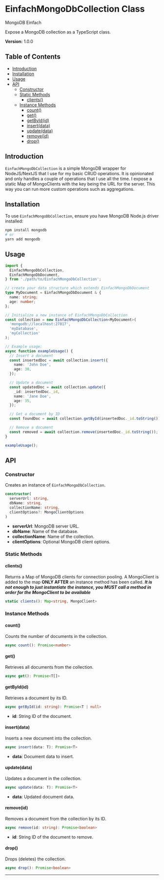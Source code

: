 # EinfachMongoDbCollection Class

MongoDB Einfach

Expose a MongoDB collection as a TypeScript class.

**Version:** 1.0.0

## Table of Contents

- [Introduction](#introduction)
- [Installation](#installation)
- [Usage](#usage)
- [API](#api)
  - [Constructor](#constructor)
  - [Static Methods](#static-methods)
    - [clients()](#clients)
  - [Instance Methods](#instance-methods)
    - [count()](#count)
    - [get()](#get)
    - [getById(id)](#getbyid)
    - [insert(data)](#insert)
    - [update(data)](#update)
    - [remove(id)](#remove)
    - [drop()](#drop)

## Introduction

`EinfachMongoDbCollection` is a simple MongoDB wrapper for NodeJS/NextJS
that I use for my basic CRUD operations. It is opinionated and only handles
a couple of operations that I use all the time. I expose a static Map of
MongoClients with the key being the URL for the server. This way you can
run more custom operations such as aggregations.

## Installation

To use `EinfachMongoDbCollection`, ensure you have MongoDB Node.js driver
installed:

```bash
npm install mongodb
# or
yarn add mongodb
```

## Usage

```typescript
import {
  EinfachMongoDbCollection,
  EinfachMongoDbDocument,
} from './path/to/EinfachMongoDbCollection';

// create your data structure which extends EinfachMongoDbDocument
type MyDocument = EinfachMongoDbDocument & {
  name: string;
  age: number;
};

// Initialize a new instance of EinfachMongoDbCollection
const collection = new EinfachMongoDbCollection<MyDocument>(
  'mongodb://localhost:27017',
  'myDatabase',
  'myCollection'
);

// Example usage:
async function exampleUsage() {
  // Insert a document
  const insertedDoc = await collection.insert({
    name: 'John Doe',
    age: 30,
  });

  // Update a document
  const updatedDoc = await collection.update({
    _id: insertedDoc._id,
    name: 'Jane Doe',
    age: 35,
  });

  // Get a document by ID
  const foundDoc = await collection.getById(insertedDoc._id.toString());

  // Remove a document
  const removed = await collection.remove(insertedDoc._id.toString());
}

exampleUsage();
```

## API

### Constructor

Creates an instance of `EinfachMongoDbCollection`.

```typescript
constructor(
  serverUrl: string,
  dbName: string,
  collectionName: string,
  clientOptions?: MongoClientOptions
)
```

- **serverUrl**: MongoDB server URL.
- **dbName**: Name of the database.
- **collectionName**: Name of the collection.
- **clientOptions**: Optional MongoDB client options.

### Static Methods

#### clients()

Returns a Map of MongoDB clients for connection pooling. A MongoClient is
added to the map **ONLY AFTER** an instance method has been called. **_It
is not enough to just instantiate the instance, you MUST call a method in
order for the MongoClient to be available_**

```typescript
static clients(): Map<string, MongoClient>
```

### Instance Methods

#### count()

Counts the number of documents in the collection.

```typescript
async count(): Promise<number>
```

#### get()

Retrieves all documents from the collection.

```typescript
async get(): Promise<T[]>
```

#### getById(id)

Retrieves a document by its ID.

```typescript
async getById(id: string): Promise<T | null>
```

- **id**: String ID of the document.

#### insert(data)

Inserts a new document into the collection.

```typescript
async insert(data: T): Promise<T>
```

- **data**: Document data to insert.

#### update(data)

Updates a document in the collection.

```typescript
async update(data: T): Promise<T>
```

- **data**: Updated document data.

#### remove(id)

Removes a document from the collection by its ID.

```typescript
async remove(id: string): Promise<boolean>
```

- **id**: String ID of the document to remove.

#### drop()

Drops (deletes) the collection.

```typescript
async drop(): Promise<boolean>
```

---
